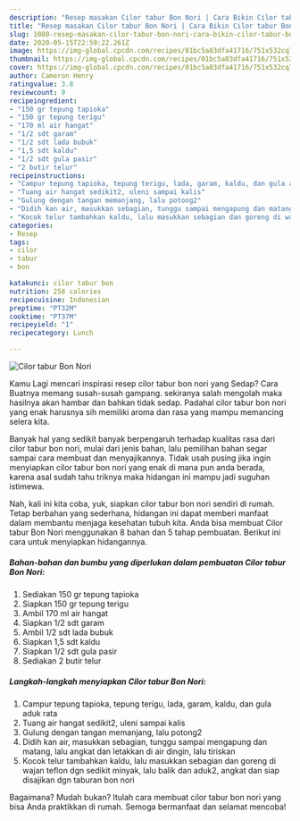 ```yaml
---
description: "Resep masakan Cilor tabur Bon Nori | Cara Bikin Cilor tabur Bon Nori Yang Menggugah Selera"
title: "Resep masakan Cilor tabur Bon Nori | Cara Bikin Cilor tabur Bon Nori Yang Menggugah Selera"
slug: 1080-resep-masakan-cilor-tabur-bon-nori-cara-bikin-cilor-tabur-bon-nori-yang-menggugah-selera
date: 2020-05-15T22:59:22.261Z
image: https://img-global.cpcdn.com/recipes/01bc5a83dfa41716/751x532cq70/cilor-tabur-bon-nori-foto-resep-utama.jpg
thumbnail: https://img-global.cpcdn.com/recipes/01bc5a83dfa41716/751x532cq70/cilor-tabur-bon-nori-foto-resep-utama.jpg
cover: https://img-global.cpcdn.com/recipes/01bc5a83dfa41716/751x532cq70/cilor-tabur-bon-nori-foto-resep-utama.jpg
author: Cameron Henry
ratingvalue: 3.8
reviewcount: 9
recipeingredient:
- "150 gr tepung tapioka"
- "150 gr tepung terigu"
- "170 ml air hangat"
- "1/2 sdt garam"
- "1/2 sdt lada bubuk"
- "1,5 sdt kaldu"
- "1/2 sdt gula pasir"
- "2 butir telur"
recipeinstructions:
- "Campur tepung tapioka, tepung terigu, lada, garam, kaldu, dan gula aduk rata"
- "Tuang air hangat sedikit2, uleni sampai kalis"
- "Gulung dengan tangan memanjang, lalu potong2"
- "Didih kan air, masukkan sebagian, tunggu sampai mengapung dan matang, lalu angkat dan letakkan di air dingin, lalu tiriskan"
- "Kocok telur tambahkan kaldu, lalu masukkan sebagian dan goreng di wajan teflon dgn sedikit minyak, lalu balik dan aduk2, angkat dan siap disajikan dgn taburan bon nori"
categories:
- Resep
tags:
- cilor
- tabur
- bon

katakunci: cilor tabur bon 
nutrition: 258 calories
recipecuisine: Indonesian
preptime: "PT32M"
cooktime: "PT37M"
recipeyield: "1"
recipecategory: Lunch

---
```



![Cilor tabur Bon Nori](https://img-global.cpcdn.com/recipes/01bc5a83dfa41716/751x532cq70/cilor-tabur-bon-nori-foto-resep-utama.jpg)

Kamu Lagi mencari inspirasi resep cilor tabur bon nori yang Sedap? Cara Buatnya memang susah-susah gampang. sekiranya salah mengolah maka hasilnya akan hambar dan bahkan tidak sedap. Padahal cilor tabur bon nori yang enak harusnya sih memiliki aroma dan rasa yang mampu memancing selera kita.



Banyak hal yang sedikit banyak berpengaruh terhadap kualitas rasa dari cilor tabur bon nori, mulai dari jenis bahan, lalu pemilihan bahan segar sampai cara membuat dan menyajikannya. Tidak usah pusing jika ingin menyiapkan cilor tabur bon nori yang enak di mana pun anda berada, karena asal sudah tahu triknya maka hidangan ini mampu jadi suguhan istimewa.


Nah, kali ini kita coba, yuk, siapkan cilor tabur bon nori sendiri di rumah. Tetap berbahan yang sederhana, hidangan ini dapat memberi manfaat dalam membantu menjaga kesehatan tubuh kita. Anda bisa membuat Cilor tabur Bon Nori menggunakan 8 bahan dan 5 tahap pembuatan. Berikut ini cara untuk menyiapkan hidangannya.

<!--inarticleads1-->

##### Bahan-bahan dan bumbu yang diperlukan dalam pembuatan Cilor tabur Bon Nori:

1. Sediakan 150 gr tepung tapioka
1. Siapkan 150 gr tepung terigu
1. Ambil 170 ml air hangat
1. Siapkan 1/2 sdt garam
1. Ambil 1/2 sdt lada bubuk
1. Siapkan 1,5 sdt kaldu
1. Siapkan 1/2 sdt gula pasir
1. Sediakan 2 butir telur




<!--inarticleads2-->

##### Langkah-langkah menyiapkan Cilor tabur Bon Nori:

1. Campur tepung tapioka, tepung terigu, lada, garam, kaldu, dan gula aduk rata
1. Tuang air hangat sedikit2, uleni sampai kalis
1. Gulung dengan tangan memanjang, lalu potong2
1. Didih kan air, masukkan sebagian, tunggu sampai mengapung dan matang, lalu angkat dan letakkan di air dingin, lalu tiriskan
1. Kocok telur tambahkan kaldu, lalu masukkan sebagian dan goreng di wajan teflon dgn sedikit minyak, lalu balik dan aduk2, angkat dan siap disajikan dgn taburan bon nori




Bagaimana? Mudah bukan? Itulah cara membuat cilor tabur bon nori yang bisa Anda praktikkan di rumah. Semoga bermanfaat dan selamat mencoba!
